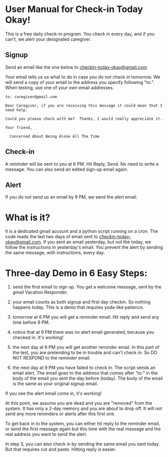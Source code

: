 # User Manual for Check-in Today Okay!

This is a free daily check-in program.  You check in every day, and if you can't, we alert your designated caregiver.

## Signup

Send an email like the one below to checkin-today-okay@gmail.com

Your email tells us us what to do in case you do not check in 
tomorrow.   We will send a copy of your email to the address you specify following "to:".  When testing, 
use one of your own email addresses.

```
to: caregiver@gmail.com

Dear Caregiver, if you are receiving this message it could mean that I need help.  

Could you please check with me?  Thanks, I would really appreciate it.

Your friend,

  Concerned About Being Alone All The Time
```

## Check-in

A reminder will be sent to you at 6 PM.  Hit Reply, Send.  No need to write a message.  You can also send an edited sign-up email again.

## Alert

If you do not send us an email by 9 PM, we send the alert email. 

# What is it?

It is a dedicated gmail account and a python script running on a cron.  The code reads the last two days of 
email sent to checkin-today-okay@gmail.com.  If you sent an email yesterday, but not the today, we follow the 
instructions in yesterday's email.  You prevent the alert by sending the same message, with instructions, every day.

# Three-day Demo in 6 Easy Steps:

1.  send the first email to sign up.  You get a welcome message, sent by the gmail Vacation Responder.

2.  your email counts as both signup and first day checkin.  So nothing happens today.  This is a demo that requires yoda-like patience.

3.  tomorrow at 6 PM you will get a reminder email.  Hit reply and send any time before 9 PM.

4.  notice that at 9 PM there was no alert email generated, because you checked in.  It's working!

5.  the next day at 6 PM you will get another reminder email.  In this part of the test, you are pretending to be in trouble and can't check in.  So DO NOT RESPOND to the reminder email.

6.  the next day at 9 PM you have failed to check in.  The script sends an email alert.    The email goes to the address that comes after "to:" in the body of the email you sent the day before (today).  The body of the email is the same as your original signup email.

If you see the alert email come in, it's working!

At this point, we assume you are dead and you are "removed" from the system.  It has only a 2-day memory and you are about to drop off.  It will not send any more reminders or alerts after this first one.  

To get back in to the system, you can either hit reply to the reminder email, or send the first message again but this time with the real message and the real address you want to send the alert.


In step 3, you can also check in by sending the same email you sent today.  But that requires cut and paste.  Hitting reply is easier.
